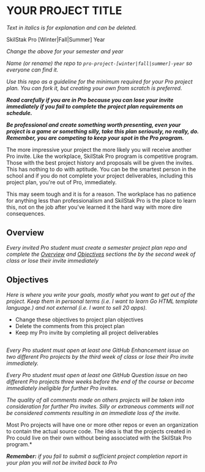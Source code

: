 # YOUR PROJECT TITLE

*Text in italics is for explanation and can be deleted.*

SkilStak Pro [Winter|Fall|Summer] Year

*Change the above for your semester and year*

*Name (or rename) the repo to
`pro-project-[winter|fall|summer]-year` so everyone can find it.*


*Use this repo as a guideline for the minimum required for your Pro
project plan. You can fork it, but creating your own from scratch is
preferred.*

***Read carefully if you are in Pro because you can lose your invite
immediately if you fail to complete the project plan requirements on
schedule.***

***Be professional and create something worth presenting, even your
project is a game or something silly, take this plan seriously, no
really, do. Remember, you are competing to keep your spot in the
Pro program.***

The more impressive your project the more likely you will receive
another Pro invite. Like the workplace,  SkilStak Pro program is
competitive program. Those with the best project history and proposals
will be given the invites. This has nothing to do with aptitude.
You can be the smartest person in the school and if you do not
complete your project deliverables, including this project plan,
you're out of Pro, immediately.

This may seem tough and it is for a reason. The workplace has no
patience for anything less than professionalism and SkilStak Pro is
the place to learn this, not on the job after you've learned it the
hard way with more dire consequences.

## Overview

*Every invited Pro student must create a semester project plan repo
and complete the [Overview](#overview) and [Objectives](#objectives)
sections the by the second week of class or lose their invite
immediately* 

## Objectives

*Here is where you write your goals, mostly what you want to get
out of the project. Keep them in personal terms (i.e. I want to
learn Go HTML template language.) and not external (i.e. I want to
sell 20 apps).*

* Change these objectives to project plan objectives
* Delete the comments from this project plan
* Keep my Pro invite by completing all project deliverables

##



*Every Pro student must open at least one GitHub Enhancement issue on
two different Pro projects by the third week of class or lose their
Pro invite immediately.*

*Every Pro student must open at least one GitHub Question issue on two
different Pro projects three weeks before the end of the course or
become immediately ineligible for further Pro invites.*

*The quality of all comments made on others projects will be taken
into consideration for further Pro invites. Silly or extraneous
comments will not be considered comments resulting in an immediate
loss of the invite.*



Most Pro projects will have one or more other repos
or even an organization to contain the actual source code. The idea
is that the projects created in Pro could live on their own without
being associated with the SkilStak Pro program.*

***Remember:*** *if you fail to submit a sufficient project completion
report in your plan you will not be invited back to Pro*


